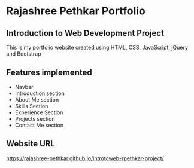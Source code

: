 # Rajashree Pethkar Portfolio
## Introduction to Web Development Project

This is my portfolio website created using HTML, CSS, JavaScript, jQuery and Bootstrap

## Features implemented
- Navbar
- Introduction section
- About Me section
- Skills Section
- Experience Section
- Projects section
- Contact Me section


## Website URL

https://rajashree-pethkar.github.io/introtoweb-rpethkar-project/